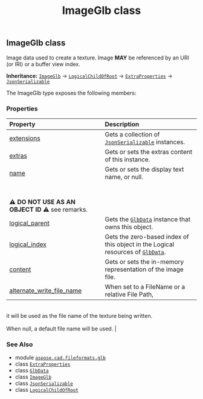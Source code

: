 ﻿---
title: ImageGlb class
second_title: Aspose.CAD for Python via .NET API References
description: 
type: docs
weight: 180
url: /python-net/aspose.cad.fileformats.glb/imageglb/
is_root: false
---

## ImageGlb class

Image data used to create a texture. Image **MAY** be referenced by an URI (or IRI) or a buffer view index.



**Inheritance:** [`ImageGlb`](/cad/python-net/aspose.cad.fileformats.glb/imageglb) → 
[`LogicalChildOfRoot`](/cad/python-net/aspose.cad.fileformats.glb/logicalchildofroot) → 
[`ExtraProperties`](/cad/python-net/aspose.cad.fileformats.glb/extraproperties) → 
[`JsonSerializable`](/cad/python-net/aspose.cad.fileformats.glb.io/jsonserializable)



The ImageGlb type exposes the following members:

### Properties
| Property | Description |
| :- | :- |
| [extensions](/cad/python-net/aspose.cad.fileformats.glb/imageglb/extensions) | Gets a collection of [`JsonSerializable`](/cad/python-net/aspose.cad.fileformats.glb.io/jsonserializable) instances. |
| [extras](/cad/python-net/aspose.cad.fileformats.glb/imageglb/extras) | Gets or sets the extras content of this instance. |
| [name](/cad/python-net/aspose.cad.fileformats.glb/imageglb/name) | Gets or sets the display text name, or null.<br/><br/>**⚠️ DO NOT USE AS AN OBJECT ID ⚠️**  see remarks. |
| [logical_parent](/cad/python-net/aspose.cad.fileformats.glb/imageglb/logical_parent) | Gets the [`GlbData`](/cad/python-net/aspose.cad.fileformats.glb/glbdata) instance that owns this object. |
| [logical_index](/cad/python-net/aspose.cad.fileformats.glb/imageglb/logical_index) | Gets the zero-based index of this object in the Logical resources of [`GlbData`](/cad/python-net/aspose.cad.fileformats.glb/glbdata). |
| [content](/cad/python-net/aspose.cad.fileformats.glb/imageglb/content) | Gets or sets the in-memory representation of the image file. |
| [alternate_write_file_name](/cad/python-net/aspose.cad.fileformats.glb/imageglb/alternate_write_file_name) | When set to a FileName or a relative File Path,<br/>it will be used as the file name of the texture being written.<br/><br/>When null, a default file name will be used. |



### See Also
* module [`aspose.cad.fileformats.glb`](..)
* class [`ExtraProperties`](/cad/python-net/aspose.cad.fileformats.glb/extraproperties)
* class [`GlbData`](/cad/python-net/aspose.cad.fileformats.glb/glbdata)
* class [`ImageGlb`](/cad/python-net/aspose.cad.fileformats.glb/imageglb)
* class [`JsonSerializable`](/cad/python-net/aspose.cad.fileformats.glb.io/jsonserializable)
* class [`LogicalChildOfRoot`](/cad/python-net/aspose.cad.fileformats.glb/logicalchildofroot)
